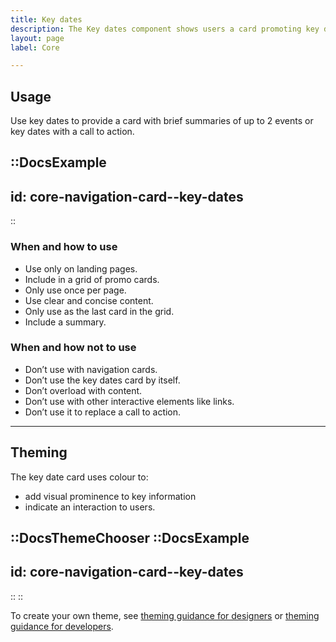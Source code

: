 ```yaml
---
title: Key dates
description: The Key dates component shows users a card promoting key dates or events.
layout: page
label: Core

---
```


## Usage

Use key dates to provide a card with brief summaries of up to 2 events or key dates with a call to action.

::DocsExample
---
id: core-navigation-card--key-dates
---
::

### When and how to use

- Use only on landing pages.
- Include in a grid of promo cards.
- Only use once per page.
- Use clear and concise content.
- Only use as the last card in the grid.
- Include a summary.

### When and how not to use

- Don’t use with navigation cards.
- Don’t use the key dates card by itself.
- Don’t overload with content.
- Don’t use with other interactive elements like links.
- Don’t use it to replace a call to action.

---

## Theming

The key date card uses colour to:

- add visual prominence to key information
- indicate an interaction to users.

::DocsThemeChooser
  ::DocsExample
  ---
  id: core-navigation-card--key-dates
  ---
  ::
::

To create your own theme, see [theming guidance for designers](https://www.vic.gov.au) or [theming guidance for developers](https://www.vic.gov.au).
